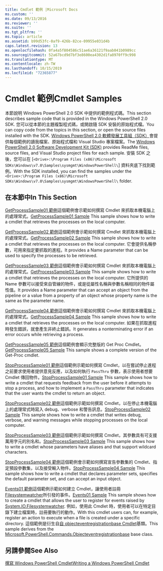 ```yaml
---
title: Cmdlet 範例 |Microsoft Docs
ms.custom: ''
ms.date: 09/13/2016
ms.reviewer: ''
ms.suite: ''
ms.tgt_pltfrm: ''
ms.topic: article
ms.assetid: b99d53fc-0af9-426b-82ce-09955e031d4b
caps.latest.revision: 13
ms.openlocfilehash: 0fa4a5f804586c51ae6a36121f9aab041b0989cc
ms.sourcegitcommit: 52a67bcd9d7bf3e8600ea4302d1fa8970ff9c998
ms.translationtype: MT
ms.contentlocale: zh-TW
ms.lasthandoff: 10/15/2019
ms.locfileid: "72365877"
---
```

# <a name="cmdlet-samples"></a><span data-ttu-id="10c88-102">Cmdlet 範例</span><span class="sxs-lookup"><span data-stu-id="10c88-102">Cmdlet Samples</span></span>

<span data-ttu-id="10c88-103">本節說明 Windows PowerShell 2.0 SDK 中提供的範例程式碼。</span><span class="sxs-lookup"><span data-stu-id="10c88-103">This section describes sample code that is provided in the Windows PowerShell 2.0 SDK.</span></span> <span data-ttu-id="10c88-104">您可以從本節的主題複製程式碼，或開啟隨 SDK 安裝的原始程式檔。</span><span class="sxs-lookup"><span data-stu-id="10c88-104">You can copy code from the topics in this section, or open the source files installed with the SDK.</span></span> <span data-ttu-id="10c88-105">[Windows PowerShell 2.0 軟體發展工具組（SDK）](https://www.microsoft.com/en-us/download/details.aspx?id=2560)會提供每個範例的讀我檔案、原始程式檔和 Visual Studio 專案檔案。</span><span class="sxs-lookup"><span data-stu-id="10c88-105">The [Windows PowerShell 2.0 Software Development Kit (SDK)](https://www.microsoft.com/en-us/download/details.aspx?id=2560) provides ReadMe files, source files, and Visual Studio project files for each sample.</span></span> <span data-ttu-id="10c88-106">安裝 SDK 之後，您可以在 [`<Drive>:\Program Files (x86)\Microsoft SDKs\Windows\v7.0\Samples\sysmgmt\WindowsPowerShell\`] 資料夾底下找到範例。</span><span class="sxs-lookup"><span data-stu-id="10c88-106">With the SDK installed, you can find the samples under the `<Drive>:\Program Files (x86)\Microsoft SDKs\Windows\v7.0\Samples\sysmgmt\WindowsPowerShell\` folder.</span></span>

## <a name="in-this-section"></a><span data-ttu-id="10c88-107">在本節中</span><span class="sxs-lookup"><span data-stu-id="10c88-107">In This Section</span></span>

<span data-ttu-id="10c88-108">[GetProcessSample01 範例](./getprocesssample01-sample.md)這個範例會示範如何撰寫 Cmdlet 來抓取本機電腦上的處理常式。</span><span class="sxs-lookup"><span data-stu-id="10c88-108">[GetProcessSample01 Sample](./getprocesssample01-sample.md) This sample shows how to write a cmdlet that retrieves the processes on the local computer.</span></span>

<span data-ttu-id="10c88-109">[GetProcessSample02 範例](./getprocesssample02-sample.md)這個範例會示範如何撰寫 Cmdlet 來抓取本機電腦上的處理常式。</span><span class="sxs-lookup"><span data-stu-id="10c88-109">[GetProcessSample02 Sample](./getprocesssample02-sample.md) This sample shows how to write a cmdlet that retrieves the processes on the local computer.</span></span> <span data-ttu-id="10c88-110">它會提供名稱參數，可用來指定要抓取的進程。</span><span class="sxs-lookup"><span data-stu-id="10c88-110">It provides a Name parameter that can be used to specify the processes to be retrieved.</span></span>

<span data-ttu-id="10c88-111">[GetProcessSample03 範例](./getprocesssample03-sample.md)這個範例會示範如何撰寫 Cmdlet 來抓取本機電腦上的處理常式。</span><span class="sxs-lookup"><span data-stu-id="10c88-111">[GetProcessSample03 Sample](./getprocesssample03-sample.md) This sample shows how to write a cmdlet that retrieves the processes on the local computer.</span></span> <span data-ttu-id="10c88-112">它所提供的 Name 參數可以接受來自管線的物件，或是從屬性名稱與參數名稱相同的物件屬性值。</span><span class="sxs-lookup"><span data-stu-id="10c88-112">It provides a Name parameter that can accept an object from the pipeline or a value from a property of an object whose property name is the same as the parameter name.</span></span>

<span data-ttu-id="10c88-113">[GetProcessSample04 範例](./getprocesssample04-sample.md)這個範例會示範如何撰寫 Cmdlet 來抓取本機電腦上的處理常式。</span><span class="sxs-lookup"><span data-stu-id="10c88-113">[GetProcessSample04 Sample](./getprocesssample04-sample.md) This sample shows how to write a cmdlet that retrieves the processes on the local computer.</span></span> <span data-ttu-id="10c88-114">如果在抓取進程時發生錯誤，就會產生非終止錯誤。</span><span class="sxs-lookup"><span data-stu-id="10c88-114">It generates a nonterminating error if an error occurs while retrieving a process.</span></span>

<span data-ttu-id="10c88-115">[GetProcessSample05 範例](./getprocesssample05-sample.md)這個範例會顯示完整版的 Get Proc Cmdlet。</span><span class="sxs-lookup"><span data-stu-id="10c88-115">[GetProcessSample05 Sample](./getprocesssample05-sample.md) This sample shows a complete version of the Get-Proc cmdlet.</span></span>

<span data-ttu-id="10c88-116">[StopProcessSample01 範例](./stopprocesssample01-sample.md)這個範例示範如何撰寫 Cmdlet，以在嘗試停止進程之前要求使用者提供意見反應，以及如何執行 `PassThru` 參數，表示使用者想要 Cmdlet 傳回物件。</span><span class="sxs-lookup"><span data-stu-id="10c88-116">[StopProcessSample01 Sample](./stopprocesssample01-sample.md) This sample shows how to write a cmdlet that requests feedback from the user before it attempts to stop a process, and how to implement a `PassThru` parameter that indicates that the user wants the cmdlet to return an object.</span></span>

<span data-ttu-id="10c88-117">[StopProcessSample02 範例](./stopprocesssample02-sample.md)這個範例示範如何撰寫 Cmdlet，以在停止本機電腦上的處理常式時寫入 debug、verbose 和警告訊息。</span><span class="sxs-lookup"><span data-stu-id="10c88-117">[StopProcessSample02 Sample](./stopprocesssample02-sample.md) This sample shows how to write a cmdlet that writes debug, verbose, and warning messages while stopping processes on the local computer.</span></span>

<span data-ttu-id="10c88-118">[StopProcessSample03 範例](./stopprocesssample03-sample.md)這個範例示範如何撰寫 Cmdlet，其參數具有可支援萬用字元的別名和。</span><span class="sxs-lookup"><span data-stu-id="10c88-118">[StopProcessSample03 Sample](./stopprocesssample03-sample.md) This sample shows how to write a cmdlet whose parameters have aliases and that support wildcard characters.</span></span>

<span data-ttu-id="10c88-119">[StopProcessSample04 範例](./stopprocesssample04-sample.md)這個範例會示範如何撰寫宣告參數集的 Cmdlet、指定預設參數集，以及接受輸入物件。</span><span class="sxs-lookup"><span data-stu-id="10c88-119">[StopProcessSample04 Sample](./stopprocesssample04-sample.md) This sample shows how to write a cmdlet that declares parameter sets, specifies the default parameter set, and can accept an input object.</span></span>

<span data-ttu-id="10c88-120">[Events01 範例](./events01-sample.md)這個範例示範如何建立 Cmdlet，讓使用者註冊[Filesystemwatcher](/dotnet/api/System.IO.FileSystemWatcher)所引發的事件。</span><span class="sxs-lookup"><span data-stu-id="10c88-120">[Events01 Sample](./events01-sample.md) This sample shows how to create a cmdlet that allows the user to register for events raised by [System.IO.Filesystemwatcher](/dotnet/api/System.IO.FileSystemWatcher).</span></span> <span data-ttu-id="10c88-121">例如，使用此 Cmdlet 時，使用者可以在特定目錄下建立檔案時，註冊要執行的動作。</span><span class="sxs-lookup"><span data-stu-id="10c88-121">With this cmdlet users can, for example, register an action to execute when a file is created under a specific directory.</span></span> <span data-ttu-id="10c88-122">這個範例是衍生自[自 objecteventregistrationbase Cmdlet](/dotnet/api/Microsoft.PowerShell.Commands.ObjectEventRegistrationBase)基類。</span><span class="sxs-lookup"><span data-stu-id="10c88-122">This sample derives from the [Microsoft.PowerShell.Commands.Objecteventregistrationbase](/dotnet/api/Microsoft.PowerShell.Commands.ObjectEventRegistrationBase) base class.</span></span>

## <a name="see-also"></a><span data-ttu-id="10c88-123">另請參閱</span><span class="sxs-lookup"><span data-stu-id="10c88-123">See Also</span></span>

[<span data-ttu-id="10c88-124">撰寫 Windows PowerShell Cmdlet</span><span class="sxs-lookup"><span data-stu-id="10c88-124">Writing a Windows PowerShell Cmdlet</span></span>](./writing-a-windows-powershell-cmdlet.md)
